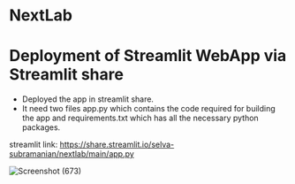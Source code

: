 # NextLab
# Deployment of Streamlit WebApp via Streamlit share 

* Deployed the app in streamlit share.
* It need two files app.py which contains the code required for building the app and requirements.txt which has all the necessary python packages.

streamlit link: https://share.streamlit.io/selva-subramanian/nextlab/main/app.py

![Screenshot (673)](https://user-images.githubusercontent.com/81951194/165764491-cf8c7aa8-0e13-489e-992b-3dc80f0f9e63.png)
